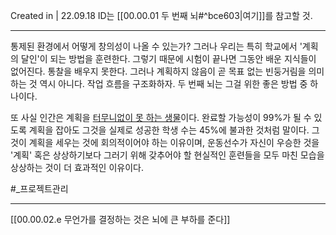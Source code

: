 Created in | 22.09.18
ID는 [[00.00.01 두 번째 뇌#^bce603|여기]]를 참고할 것.

---
통제된 환경에서 어떻게 창의성이 나올 수 있는가?
그러나 우리는 특히 학교에서 '계획의 달인'이 되는 방법을 훈련한다.
그렇기 때문에 시험이 끝나면 그동안 배운 지식들이 없어진다. 통찰을 배우지 못한다.
그러나 계획하지 않음이 곧 목표 없는 빈둥거림을 의미하는 것 역시 아니다. 작업 흐름을 구조화하자.
두 번째 뇌는 그걸 위한 좋은 방법 중 하나이다.

또 사실 인간은 계획을 [터무니없이 못 하는 생물](https://www.tandfonline.com/doi/abs/10.1080/14792779343000112)이다. 완료할 가능성이 99%가 될 수 있도록 계획을 잡아도 그것을 실제로 성공한 학생 수는 45%에 불과한 것처럼 말이다. 그것이 계획을 세우는 것에 회의적이어야 하는 이유이며, 운동선수가 자신이 우승한 것을 '계획' 혹은 상상하기보다 그러기 위해 갖추어야 할 현실적인 훈련들을 모두 마친 모습을 상상하는 것이 더 효과적인 이유이다.

#_프로젝트관리 

---
[[00.00.02.e 무언가를 결정하는 것은 뇌에 큰 부하를 준다]]